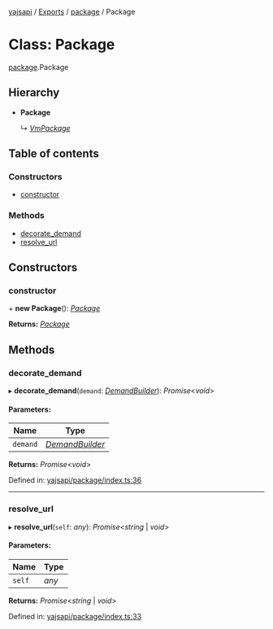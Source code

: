 [yajsapi](../README.md) / [Exports](../modules.md) / [package](../modules/package.md) / Package

# Class: Package

[package](../modules/package.md).Package

## Hierarchy

* **Package**

  ↳ [*VmPackage*](package.vmpackage.md)

## Table of contents

### Constructors

- [constructor](package.package-1.md#constructor)

### Methods

- [decorate\_demand](package.package-1.md#decorate_demand)
- [resolve\_url](package.package-1.md#resolve_url)

## Constructors

### constructor

\+ **new Package**(): [*Package*](package.package-1.md)

**Returns:** [*Package*](package.package-1.md)

## Methods

### decorate\_demand

▸ **decorate_demand**(`demand`: [*DemandBuilder*](props_builder.demandbuilder.md)): *Promise*<*void*\>

#### Parameters:

Name | Type |
------ | ------ |
`demand` | [*DemandBuilder*](props_builder.demandbuilder.md) |

**Returns:** *Promise*<*void*\>

Defined in: [yajsapi/package/index.ts:36](https://github.com/golemfactory/yajsapi/blob/0a8d8c8/yajsapi/package/index.ts#L36)

___

### resolve\_url

▸ **resolve_url**(`self`: *any*): *Promise*<*string* \| *void*\>

#### Parameters:

Name | Type |
------ | ------ |
`self` | *any* |

**Returns:** *Promise*<*string* \| *void*\>

Defined in: [yajsapi/package/index.ts:33](https://github.com/golemfactory/yajsapi/blob/0a8d8c8/yajsapi/package/index.ts#L33)
